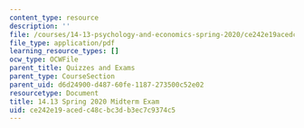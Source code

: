```yaml
---
content_type: resource
description: ''
file: /courses/14-13-psychology-and-economics-spring-2020/ce242e19acedc48cbc3db3ec7c9374c5_MIT14-13s20_midterm.pdf
file_type: application/pdf
learning_resource_types: []
ocw_type: OCWFile
parent_title: Quizzes and Exams
parent_type: CourseSection
parent_uid: d6d24900-d487-60fe-1187-273500c52e02
resourcetype: Document
title: 14.13 Spring 2020 Midterm Exam
uid: ce242e19-aced-c48c-bc3d-b3ec7c9374c5
---
```

